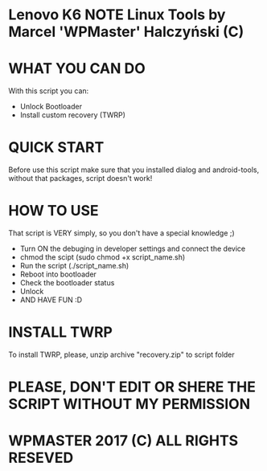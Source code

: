 # Lenovo K6 NOTE Linux Tools by Marcel 'WPMaster' Halczyński (C)

# WHAT YOU CAN DO

With this script you can:

* Unlock Bootloader
* Install custom recovery (TWRP)

# QUICK START

Before use this script make sure that you installed dialog and android-tools, without that packages, script doesn't work!

# HOW TO USE

That script is VERY simply, so you don't have a special knowledge ;)

* Turn ON the debuging in developer settings and connect the device
* chmod the scipt (sudo chmod +x script_name.sh)
* Run the script (./script_name.sh)
* Reboot into bootloader
* Check the bootloader status
* Unlock
* AND HAVE FUN :D

# INSTALL TWRP

To install TWRP, please, unzip archive "recovery.zip" to script folder

# PLEASE, DON'T EDIT OR SHERE THE SCRIPT WITHOUT MY PERMISSION
# WPMASTER 2017 (C) ALL RIGHTS RESEVED 
